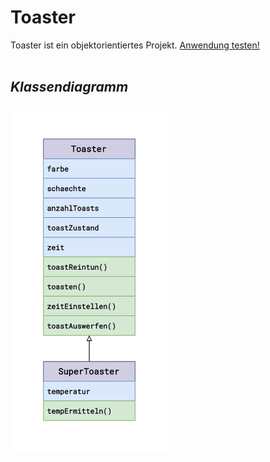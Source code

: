 # Toaster
Toaster ist ein objektorientiertes Projekt. [Anwendung testen!](https://jefferson-school.000webhostapp.com/)
<br><br>

## ***Klassendiagramm***
<img src="/diagramm/Klassendiagramm.png"  width="50%">
